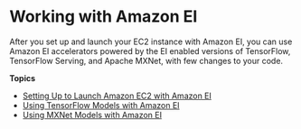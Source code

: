 # Working with Amazon EI<a name="working-with-ei"></a>

After you set up and launch your EC2 instance with Amazon EI, you can use Amazon EI accelerators powered by the EI enabled versions of TensorFlow, TensorFlow Serving, and Apache MXNet, with few changes to your code\. 

**Topics**
+ [Setting Up to Launch Amazon EC2 with Amazon EI](setting-up-ei.md)
+ [Using TensorFlow Models with Amazon EI](ei-tensorflow.md)
+ [Using MXNet Models with Amazon EI](ei-mxnet.md)